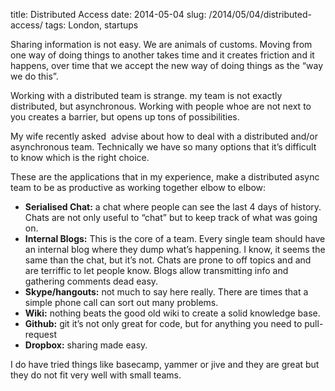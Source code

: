 title: Distributed Access
date: 2014-05-04
slug: /2014/05/04/distributed-access/
tags: London, startups

Sharing information is not easy. We are animals of customs. Moving from one way of doing things to another takes time and it creates friction and it happens, over time that we accept the new way of doing things as the &#8220;way we do this&#8221;.

Working with a distributed team is strange. my team is not exactly distributed, but asynchronous. Working with people whoe are not next to you creates a barrier, but opens up tons of possibilities.

My wife recently asked  advise about how to deal with a distributed and/or asynchronous team. Technically we have so many options that it&#8217;s difficult to know which is the right choice.

These are the applications that in my experience, make a distributed async team to be as productive as working together elbow to elbow:

  * **Serialised Chat:** a chat where people can see the last 4 days of history. Chats are not only useful to &#8220;chat&#8221; but to keep track of what was going on.
  * **Internal Blogs:** This is the core of a team. Every single team should have an internal blog where they dump what&#8217;s happening. I know, it seems the same than the chat, but it&#8217;s not. Chats are prone to off topics and and are terriffic to let people know. Blogs allow transmitting info and gathering comments dead easy.
  * **Skype/hangouts:** not much to say here really. There are times that a simple phone call can sort out many problems.
  * **Wiki:** nothing beats the good old wiki to create a solid knowledge base.
  * **Github:** git it&#8217;s not only great for code, but for anything you need to pull-request
  * **Dropbox:** sharing made easy.

I do have tried things like basecamp, yammer or jive and they are great but they do not fit very well with small teams.
